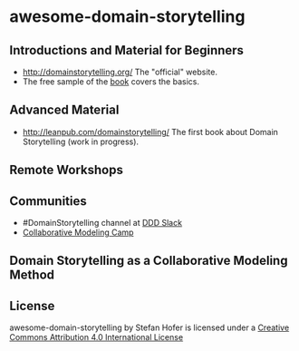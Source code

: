 # awesome-domain-storytelling
## Introductions and Material for Beginners
- http://domainstorytelling.org/ The "official" website.
- The free sample of the [book](http://leanpub.com/domainstorytelling/) covers the basics.
## Advanced Material
- http://leanpub.com/domainstorytelling/ The first book about Domain Storytelling (work in progress).
## Remote Workshops
## Communities
- #DomainStorytelling channel at [DDD Slack](https://github.com/ddd-cqrs-es/slack-community)
- [Collaborative Modeling Camp](https://comocamp.github.io/web/)
## Domain Storytelling as a Collaborative Modeling Method
## License
awesome-domain-storytelling by Stefan Hofer is licensed under a [Creative Commons Attribution 4.0 International License](https://creativecommons.org/licenses/by/4.0/)
